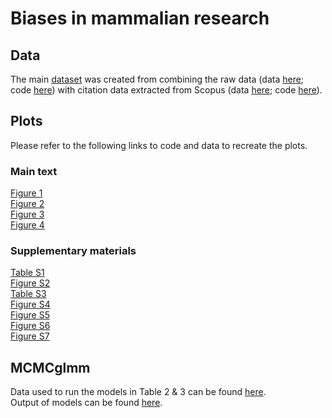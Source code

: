 # Biases in mammalian research

## Data
The main [dataset](data/intermediate/includeh.csv) was created from combining the raw data (data [here](data/raw); code [here](R/combine_again.R)) with citation data extracted from Scopus (data [here](10.5281/zenodo.5711932); code [here](R/mammal_list_query_script.R)).

## Plots
Please refer to the following links to code and data to recreate the plots.

### Main text
[Figure 1](https://github.com/jessicatytam/biases_in_mammalian_research/blob/829ecc425e0d7459211a2c78cc29f258e12de641/R/plots.R#L85-L143)\
[Figure 2](https://github.com/jessicatytam/biases_in_mammalian_research/blob/829ecc425e0d7459211a2c78cc29f258e12de641/R/plots.R#L437-L725)\
[Figure 3](https://github.com/jessicatytam/biases_in_mammalian_research/blob/829ecc425e0d7459211a2c78cc29f258e12de641/R/plots.R#L368-L394)\
[Figure 4](https://github.com/jessicatytam/biases_in_mammalian_research/blob/829ecc425e0d7459211a2c78cc29f258e12de641/R/plots.R#L727-L876)

### Supplementary materials
[Table S1](R/table_data_completeness.R)\
[Figure S2](data/h-index.xlsx)\
[Table S3](R/vif.R)\
[Figure S4](https://github.com/jessicatytam/biases_in_mammalian_research/blob/829ecc425e0d7459211a2c78cc29f258e12de641/R/plots.R#L75-L83)\
[Figure S5](https://github.com/jessicatytam/biases_in_mammalian_research/blob/829ecc425e0d7459211a2c78cc29f258e12de641/R/plots.R#L176-L199)\
[Figure S6](https://github.com/jessicatytam/biases_in_mammalian_research/blob/829ecc425e0d7459211a2c78cc29f258e12de641/R/plots.R#L203-L301)\
[Figure S7](https://github.com/jessicatytam/biases_in_mammalian_research/blob/829ecc425e0d7459211a2c78cc29f258e12de641/R/plots.R#L396-L435)

## MCMCglmm
Data used to run the models in Table 2 & 3 can be found [here](MCMCglmm/data).\
Output of models can be found [here](10.5281/zenodo.6644032).
